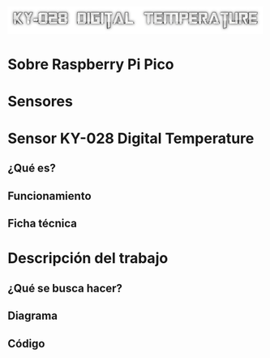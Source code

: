 ![Titulo](cooltext399271184396629.png)

# Sobre Raspberry Pi Pico

# Sensores

# Sensor KY-028 Digital Temperature

## ¿Qué es?

## Funcionamiento

## Ficha técnica 

# Descripción del trabajo

## ¿Qué se busca hacer?

## Diagrama

## Código
